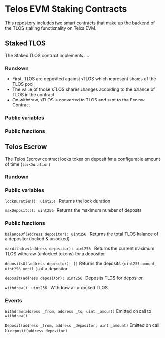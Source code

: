 # Telos EVM Staking Contracts

This repository includes two smart contracts that make up the backend of the TLOS staking functionality on Telos EVM.

## Staked TLOS

The Staked TLOS contract implements ....

### Rundown

- First, TLOS are deposited against sTLOS which represent shares of the TLOS pool
- The value of those sTLOS shares changes according to the balance of TLOS in the contract
- On withdraw, sTLOS is converted to TLOS and sent to the Escrow Contract

### Public variables

### Public functions

## Telos Escrow

The Telos Escrow contract locks token on deposit for a configurable amount of time (`lockDuration`)

### Rundown

### Public variables

`lockDuration(): uint256 `
Returns the lock duration

`maxDeposits(): uint256 `
Returns the maximum number of deposits

### Public functions

`balanceOf(address depositor): uint256 `
Returns the total TLOS balance of a depositor (locked & unlocked)

`maxWithdraw(address depositor): uint256 `
Returns the current maximum TLOS withdraw (unlocked tokens) for a depositor

`depositsOf(address depositor): []`
Returns the deposits `{uint256 amount, uint256 until }` of a depositor

`deposit(address depositor): uint256 `
Deposits TLOS for depositor.

`withdraw(): uint256 `
Withdraw all unlocked TLOS

### Events

`Withdraw(address _from, address _to, uint _amount)`
Emitted on call to `withdraw()`

`Deposit(address _from, address _depositor, uint _amount)`
Emitted on call to `deposit(address depositor)`
